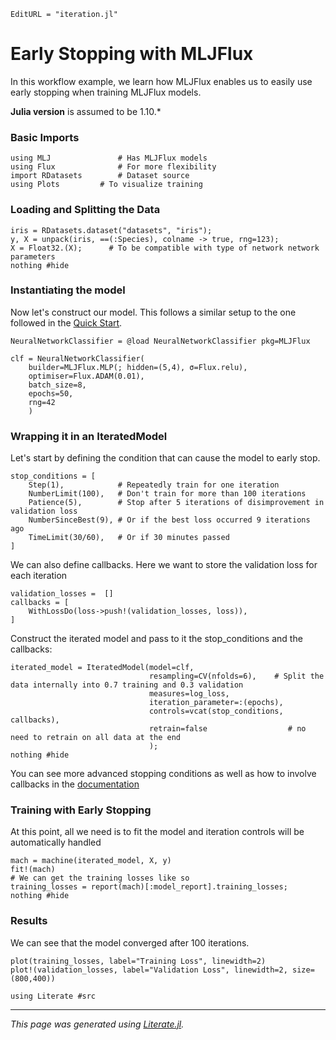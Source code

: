 ```@meta
EditURL = "iteration.jl"
```

# Early Stopping with MLJFlux

In this workflow example, we learn how MLJFlux enables us to easily use early stopping when training MLJFlux models.

**Julia version** is assumed to be 1.10.*

### Basic Imports

````@example iteration
using MLJ               # Has MLJFlux models
using Flux              # For more flexibility
import RDatasets        # Dataset source
using Plots         # To visualize training
````

### Loading and Splitting the Data

````@example iteration
iris = RDatasets.dataset("datasets", "iris");
y, X = unpack(iris, ==(:Species), colname -> true, rng=123);
X = Float32.(X);      # To be compatible with type of network network parameters
nothing #hide
````

### Instantiating the model
Now let's construct our model. This follows a similar setup to the one followed in the [Quick Start](../../index.md#Quick-Start).

````@example iteration
NeuralNetworkClassifier = @load NeuralNetworkClassifier pkg=MLJFlux

clf = NeuralNetworkClassifier(
    builder=MLJFlux.MLP(; hidden=(5,4), σ=Flux.relu),
    optimiser=Flux.ADAM(0.01),
    batch_size=8,
    epochs=50,
    rng=42
    )
````

### Wrapping it in an IteratedModel

Let's start by defining the condition that can cause the model to early stop.

````@example iteration
stop_conditions = [
    Step(1),            # Repeatedly train for one iteration
    NumberLimit(100),   # Don't train for more than 100 iterations
    Patience(5),        # Stop after 5 iterations of disimprovement in validation loss
    NumberSinceBest(9), # Or if the best loss occurred 9 iterations ago
    TimeLimit(30/60),   # Or if 30 minutes passed
]
````

We can also define callbacks. Here we want to store the validation loss for each iteration

````@example iteration
validation_losses =  []
callbacks = [
    WithLossDo(loss->push!(validation_losses, loss)),
]
````

Construct the iterated model and pass to it the stop_conditions and the callbacks:

````@example iteration
iterated_model = IteratedModel(model=clf,
                               resampling=CV(nfolds=6),    # Split the data internally into 0.7 training and 0.3 validation
                               measures=log_loss,
                               iteration_parameter=:(epochs),
                               controls=vcat(stop_conditions, callbacks),
                               retrain=false                  # no need to retrain on all data at the end
                               );
nothing #hide
````

You can see more advanced stopping conditions as well as how to involve callbacks in the [documentation](https://juliaai.github.io/MLJ.jl/stable/controlling_iterative_models/#Controlling-Iterative-Models)

### Training with Early Stopping
At this point, all we need is to fit the model and iteration controls will be automatically handled

````@example iteration
mach = machine(iterated_model, X, y)
fit!(mach)
# We can get the training losses like so
training_losses = report(mach)[:model_report].training_losses;
nothing #hide
````

### Results
We can see that the model converged after 100 iterations.

````@example iteration
plot(training_losses, label="Training Loss", linewidth=2)
plot!(validation_losses, label="Validation Loss", linewidth=2, size=(800,400))
````

````@example iteration
using Literate #src
````

---

*This page was generated using [Literate.jl](https://github.com/fredrikekre/Literate.jl).*

